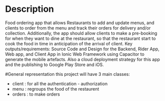 # Description
Food ordering app that allows Restaurants to add and update menus, and clients to order from the menu and track their orders for delivery and/or collection. Additionally, the app should allow clients to make a pre-booking for when they want to dine at the restaurant, so that the restaurant start to cook the food in time in anticipation of the arrival of client. Key outputs/requirements: Source Code and Design for the Backend, Rider App, Web app, and Client App in Ionic Web Framework using Capacitor to generate the mobile artefacts. Also a cloud deployment strategy for this app and the publishing to Google Play Store and iOS.

#General representation
this project will have 3 main classes:
*   client : for all the authentication - authorization 
*   menu : regroups the food of the restaurent
*   orders : to make orders
 